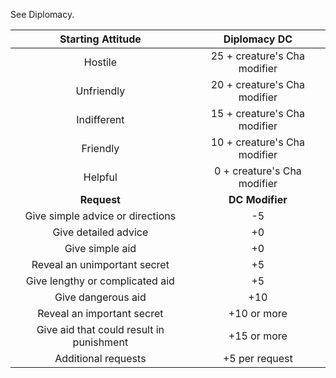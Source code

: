 See Diplomacy.

|          **Starting Attitude**           |       **Diplomacy DC**       |
|:----------------------------------------:|:----------------------------:|
|                 Hostile                  | 25 + creature's Cha modifier |
|                Unfriendly                | 20 + creature's Cha modifier |
|               Indifferent                | 15 + creature's Cha modifier |
|                 Friendly                 | 10 + creature's Cha modifier |
|                 Helpful                  | 0 + creature's Cha modifier  |
|               **Request**                |       **DC Modifier**        |
|     Give simple advice or directions     |              -5              |
|           Give detailed advice           |              +0              |
|             Give simple aid              |              +0              |
|       Reveal an unimportant secret       |              +5              |
|     Give lengthy or complicated aid      |              +5              |
|            Give dangerous aid            |             +10              |
|        Reveal an important secret        |         +10 or more          |
| Give aid that could result in punishment |         +15 or more          |
|           Additional requests            |        +5 per request        | 
